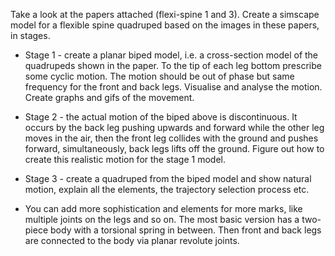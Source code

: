 Take a look at the papers attached (flexi-spine 1 and 3). Create a simscape model for a flexible spine quadruped based on the images in these papers, in stages.

- Stage 1 - create a planar biped model, i.e. a cross-section model of the quadrupeds shown in the paper. To the tip of each leg bottom prescribe some cyclic motion. The motion should be out of phase but same frequency for the front and back legs. Visualise and analyse the motion. Create graphs and gifs of the movement.

- Stage 2 - the actual motion of the biped above is discontinuous. It occurs by the back leg pushing upwards and forward while the other leg moves in the air, then the front leg collides with the ground and pushes forward, simultaneously, back legs lifts off the ground. Figure out how to create this realistic motion for the stage 1 model.

- Stage 3 - create a quadruped from the biped model and show natural motion, explain all the elements, the trajectory selection process etc.
  
- You can add more sophistication and elements for more marks, like multiple joints on the legs and so on. The most basic version has a two-piece body with a torsional spring in between. Then front and back legs are connected to the body via planar revolute joints.

